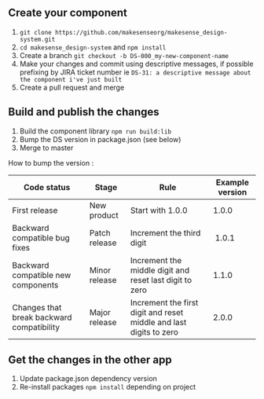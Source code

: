 ## Create your component

1. `git clone https://github.com/makesenseorg/makesense_design-system.git`
2. `cd makesense_design-system` and `npm install`
3. Create a branch `git checkout -b DS-000_my-new-component-name`
4. Make your changes and commit using descriptive messages, if possible prefixing by JIRA ticket number ie `DS-31: a descriptive message about the component i've just built`
5. Create a pull request and merge

## Build and publish the changes

1. Build the component library `npm run build:lib`
2. Bump the DS version in package.json (see below)
3. Merge to master

How to bump the version :

| Code status                               | Stage         | Rule                                                               | Example version |
| ----------------------------------------- | ------------- | ------------------------------------------------------------------ | --------------- |
| First release                             | New product   | Start with 1.0.0                                                   | 1.0.0           |
| Backward compatible bug fixes             | Patch release | Increment the third digit                                          |  1.0.1          |
| Backward compatible new components        | Minor release | Increment the middle digit and reset last digit to zero            | 1.1.0           |
| Changes that break backward compatibility | Major release | Increment the first digit and reset middle and last digits to zero | 2.0.0           |

## Get the changes in the other app

1. Update package.json dependency version
2. Re-install packages `npm install` depending on project
